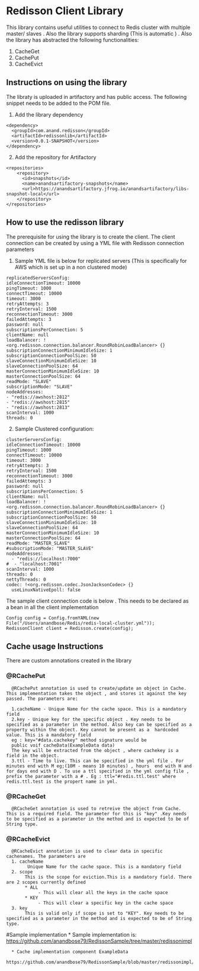 # Redisson Client Library
   This library contains useful utilities to connect to Redis cluster with multiple master/ slaves . Also the library supports sharding (This is automatic ) . Also the library has abstracted the following functionalities:

   1. CacheGet
   2. CachePut
   3. CacheEvict

## Instructions on using the library

   The libraty is uploaded in artifactory and has public access. The following snippet needs to be added to the POM file.
   1. Add the library dependency
   ```
   <dependency>
     <groupId>com.anand.redisson</groupId>
     <artifactId>redissonlib</artifactId>
     <version>0.0.1-SNAPSHOT</version>
   </dependency>
   ```
   2. Add the repository for Artifactory
   ```
   <repositories>
       <repository>
         <id>snapshots</id>
         <name>anandsartifactory-snapshots</name>
         <url>https://anandsartifactory.jfrog.io/anandsartifactory/libs-snapshot-local</url>
       </repository>
   </repositories>
   ```
## How to use the redisson library

  The prerequisite for using the library is to create the client. The client connection can be created by using a YML file with Redisson connection parameters

  1. Sample YML file is below for replicated servers (This is specifically for AWS which is set up in a non clustered mode)

  ```
  replicatedServersConfig:
  idleConnectionTimeout: 10000
  pingTimeout: 1000
  connectTimeout: 10000
  timeout: 3000
  retryAttempts: 3
  retryInterval: 1500
  reconnectionTimeout: 3000
  failedAttempts: 3
  password: null
  subscriptionsPerConnection: 5
  clientName: null
  loadBalancer: !<org.redisson.connection.balancer.RoundRobinLoadBalancer> {}
  subscriptionConnectionMinimumIdleSize: 1
  subscriptionConnectionPoolSize: 50
  slaveConnectionMinimumIdleSize: 10
  slaveConnectionPoolSize: 64
  masterConnectionMinimumIdleSize: 10
  masterConnectionPoolSize: 64
  readMode: "SLAVE"
  subscriptionMode: "SLAVE"
  nodeAddresses:
  - "redis://awshost:2812"
  - "redis://awshost:2815"
  - "redis://awshost:2813"
  scanInterval: 1000
  threads: 0

  ```

  2. Sample Clustered configuration:
  ```
  clusterServersConfig:
  idleConnectionTimeout: 10000
  pingTimeout: 1000
  connectTimeout: 10000
  timeout: 3000
  retryAttempts: 3
  retryInterval: 1500
  reconnectionTimeout: 3000
  failedAttempts: 3
  password: null
  subscriptionsPerConnection: 5
  clientName: null
  loadBalancer: !<org.redisson.connection.balancer.RoundRobinLoadBalancer> {}
  subscriptionConnectionMinimumIdleSize: 1
  subscriptionConnectionPoolSize: 50
  slaveConnectionMinimumIdleSize: 10
  slaveConnectionPoolSize: 64
  masterConnectionMinimumIdleSize: 10
  masterConnectionPoolSize: 64
  readMode: "MASTER_SLAVE"
  #subscriptionMode: "MASTER_SLAVE"
  nodeAddresses:
    - "redis://localhost:7000"
  #  - "localhost:7001"
  scanInterval: 1000
  threads: 0
  nettyThreads: 0
  codec: !<org.redisson.codec.JsonJacksonCodec> {}
    useLinuxNativeEpoll: false
  ```
  The sample client connection code is below . This needs to be declared as a bean in all the client implementation

  ```
  Config config = Config.fromYAML(new File("/Users/anandbose/Redis/redis-local-cluster.yml"));
  RedissonClient client = Redisson.create(config);

  ```

## Cache usage Instructions
  There are custom annotations created in the library
### @RCachePut

      @RCachePut annotation is used to create/update an object in Cache. This implementation takes the object , and stores it against the key passed. The parameters are:

      1.cacheName - Unique Name for the cache space. This is a mandatory field
      2.key - Unique key for the specific object . Key needs to be specified as a parameter in the method. Also key can be specified as a property within the object. Key cannot be present as a  hardcoded value. This is a mandatory field
      eg : key="#data.cachekey" method signature would be
      public voif cacheData(ExampleData data)
      The key will be extracted from the object , where cachekey is a field in the object.
      3.ttl - Time to live. This can be specified in the yml file . For minutes end with M eg;(10M - means 10 minutes) , hours  end with H and for days end with D . To use a ttl specified in the yml config file , prefix the parameter with a # . Eg : ttl="#redis.ttl.test" where redis.ttl.test is the propert name in yml.
### @RCacheGet

      @RCacheGet annotation is used to retreive the object from Cache. This is a required field. The parameter for this is "key" .Key needs to be specified as a parameter in the method and is expected to be of String type.

### @RCacheEvict

      @RCacheEvict annotation is used to clear data in specific cachenames. The parameters are
      1. cacheName
            Unique Name for the cache space. This is a mandatory field
      2. scope
           This is the scope for eviction.This is a mandatory field. There are 2 scopes currently defined
           * ALL
                - This will clear all the keys in the cache space
           * KEY
                - This will clear a specific key in the cache space
      3. key
           This is valid only if scope is set to "KEY". Key needs to be specified as a parameter in the method and is expected to be of String type.
#Sample implementation
      * Sample implementation is:
        https://github.com/anandbose79/RedissonSample/tree/master/redissonimpl

      * Cache implementation component ExampleData
        https://github.com/anandbose79/RedissonSample/blob/master/redissonimpl/src/main/java/com/anand/test/clustertest/redisson/clusterdemo/repo/DataRepo.java

